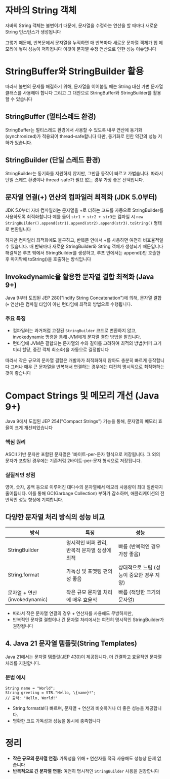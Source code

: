 # 자바의 String 객체
자바의 String 객체는 불변이기 때문에, 문자열을 수정하는 연산을 할 때마다 
새로운 String 인스턴스가 생성됩니다

그렇기 때문에, 반복문에서 문자열을 누적하면 매 반복마다 새로운 문자열 객체가 힙 메모리에 쌓여 성능이 저하됩니다 
이것이 문자열 수정 연산으로 인한 성능 이슈입니다

# StringBuffer와 StringBuilder 활용
따라서 불변의 문제를 해결하기 위해,
문자열을 이어붙일 때는 String 대신 가변 문자열 클래스를 사용해야 합니다 
그리고 그 대안으로 StringBuffer와 StringBuilder를 활용할 수 있습니다

## StringBuffer (멀티스레드 환경)
StringBuffer는 멀티스레드 환경에서 사용할 수 있도록 
내부 연산에 동기화(synchronized)가 적용되어 thread-safe합니다
다만, 동기화로 인한 약간의 성능 저하가 있습니다.

## StringBuilder (단일 스레드 환경)
StringBuilder는 동기화를 지원하지 않지만, 그만큼 동작이 빠르고 가볍습니다. 
따라서 단일 스레드 환경이나 thread-safe가 필요 없는 경우 가장 좋은 선택입니다.


## 문자열 연결(+) 연산의 컴파일러 최적화 (JDK 5.0부터)
JDK 5.0부터 자바 컴파일러는 문자열을 +로 더하는 코드를 자동으로 
StringBuilder를 사용하도록 최적화합니다 
예를 들어 `str1 + str2 + str3`는 컴파일 시
`new StringBuilder().append(str1).append(str2).append(str3).toString()` 
형태로 변환됩니다

하지만 컴파일러 최적화에도 불구하고, 반복문 안에서 +를 사용하면 여전히 비효율적일 수 있습니다.
매 반복마다 새로운 StringBuilder와 String 객체가 생성되기 때문입니다 
해결책은 루프 밖에서 StringBuilder를 생성하고, 루프 안에서는 append()만 호출한 후 
마지막에 toString()을 호출하는 방식입니다

## Invokedynamic을 활용한 문자열 결합 최적화 (Java 9+)
Java 9부터 도입된 JEP 280("Indify String Concatenation")에 의해, 
문자열 결합(`+` 연산)은 컴파일 타임이 아닌 런타임에 최적의 방법으로 수행됩니다.

### 주요 특징
- 컴파일러는 과거처럼 고정된 `StringBuilder` 코드로 변환하지 않고, 
	invokedynamic 명령을 통해 JVM에게 문자열 결합 방법을 맡깁니다.
- 런타임에 JVM은 결합되는 문자열의 수와 길이를 고려하여 최적의 방법(버퍼 크기 미리 할당, 중간 객체 최소화)을 자동으로 결정합니다


따라서 작은 규모의 문자열 결합은 개발자가 최적화하지 않아도 충분히 빠르게 동작합니다
그러나 매우 큰 문자열을 반복해서 연결하는 경우에는 여전히 명시적으로 최적화하는 것이 좋습니다

#  Compact Strings 및 메모리 개선 (Java 9+)
Java 9에서 도입된 JEP 254("Compact Strings") 기능을 통해, 문자열의 메모리 효율이 크게 개선되었습니다

### 핵심 원리
ASCII 기반 문자만 포함된 문자열은 1바이트-per-문자 형식으로 저장됩니다.
그 외의 문자가 포함된 경우에는 기존처럼 2바이트-per-문자 형식으로 저장됩니다.

### 실질적인 장점
영어, 숫자, 공백 등으로 이루어진 대다수의 문자열에서 메모리 사용량이 최대 절반까지 줄어듭니다.
이를 통해 GC(Garbage Collection) 부하가 감소하며, 애플리케이션의 전반적인 성능 향상에 기여합니다.

## 다양한 문자열 처리 방식의 성능 비교

| 방식                       | 특징                         | 성능                       |
| ------------------------ | -------------------------- | ------------------------ |
| StringBuilder            | 명시적인 버퍼 관리, 반복적 문자열 생성에 최적 | 빠름 (반복적인 경우 가장 좋음)       |
| String.format            | 가독성 및 포맷팅 편의성 좋음           | 상대적으로 느림 (성능이 중요한 경우 지양) |
| 문자열 + 연산 (invokedynamic) | 작은 규모 문자열 처리에 매우 효율적       | 빠름 (적당한 크기의 문자열)         |

- 따라서 작은 문자열 연결의 경우 + 연산자를 사용해도 무방하지만,
- 반복적인 문자열 결합이나 긴 문자열 처리에서는 여전히 명시적인 StringBuilder가 권장됩니다


## 4. Java 21 문자열 템플릿(String Templates) 
Java 21에서는 문자열 템플릿(JEP 430)이 제공됩니다. 
더 간결하고 효율적인 문자열 처리를 지원합니다.

### 문법 예시

```
String name = "World";
String greeting = STR."Hello, \{name}!";
// 출력: "Hello, World!"
```

- String.format보다 빠르며, 문자열 + 연산과 비슷하거나 더 좋은 성능을 제공합니다.
- 명확한 코드 가독성과 성능을 동시에 충족합니다

# 정리
- **작은 규모의 문자열 연결:** 가독성을 위해 `+` 연산자를 적극 사용해도 성능상 문제 없습니다
- **반복적으로 긴 문자열 연결:** 여전히 명시적인 `StringBuilder` 사용을 권장합니다
